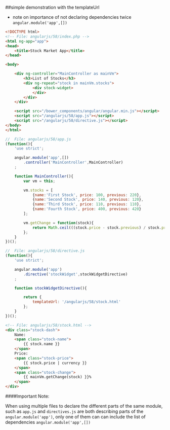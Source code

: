##simple demonstration with the templateUrl
* note on importance of not declaring dependencies twice `angular.module('app',[])`

```html
<!DOCTYPE html>
<!-- File: angularjs/58/index.php -->
<html ng-app="app">
<head>
    <title>Stock Market App</title>
</head>

<body>

    <div ng-controller="MainController as mainVm">
        <h3>List of Stocks</h3>
        <div ng-repeat="stock in mainVm.stocks">
            <div stock-widget>
            </div>
        </div>
    </div>

    <script src="/bower_components/angular/angular.min.js"></script>
    <script src="/angularjs/58/app.js"></script>
    <script src="/angularjs/58/directive.js"></script>
</body>
</html>
```

```javascript
//  File: angularjs/58/app.js
(function(){
    'use strict';

    angular.module('app',[])
        .controller('MainController',MainController)
    ;

    function MainController(){
        var vm = this;

        vm.stocks = [
            {name:'First Stock', price: 100, previous: 220},
            {name:'Second Stock', price: 140, previous: 120},
            {name:'Third Stock', price: 110, previous: 110},
            {name:'Fourth Stock', price: 400, previous: 420}
        ];

        vm.getChange = function(stock){
            return Math.ceil(((stock.price - stock.previous) / stock.previous) * 100);
        };
    }
})();
```



```javascript
//  File: angularjs/58/directive.js
(function(){
    'use strict';

    angular.module('app')
        .directive('stockWidget',stockWidgetDirective)
    ;

    function stockWidgetDirective(){

        return {
            templateUrl: '/angularjs/58/stock.html'
        };
    }
})();
```


```html
<!-- File: angularjs/58/stock.html -->
<div class="stock-dash">
    Name:
    <span class="stock-name">
        {{ stock.name }}
    </span>
    Price:
    <span class="stock-price">
        {{ stock.price | currency }}
    </span>
    <span class="stock-change">
        {{ mainVm.getChange(stock) }}%
    </span>
</div>
```

####Important Note:

When using multiple files to declare the different parts of the same module, such as `app.js` and
`directives.js` are both describing parts of the `angular.module('app')`, only one of them can can include
the list of dependencies `angular.module('app',[])`
